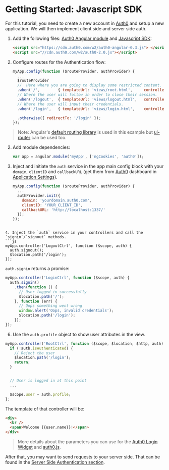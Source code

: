 # Getting Started: Javascript SDK

For this tutorial, you need to create a new account in [Auth0](https://www.auth0.com) and setup a new application. We will then implement client side and server side auth.

1.  Add the following files: [Auth0 Angular module](src/auth0-angular.js) and [Javascript SDK](https://github.com/auth0/auth0.js):
    ```html
    <script src="https://cdn.auth0.com/w2/auth0-angular-0.3.js"> </script>
    <script src="//cdn.auth0.com/w2/auth0-2.0.js"></script>
    ```

2. Configure routes for the Authentication flow:
    ```js
    myApp.config(function ($routeProvider, authProvider) {
      ...
      $routeProvider
      //  Here where you are going to display some restricted content.
      .when('/',        { templateUrl: 'views/root.html',     controller: 'RootCtrl'    })
      // Where the user will follow in order to close their session.
      .when('/logout',  { templateUrl: 'views/logout.html',   controller: 'LogoutCtrl'  })
      // Where the user will input their credentials.
      .when('/login',   { templateUrl: 'views/login.html',    controller: 'LoginCtrl'   })

      .otherwise({ redirectTo: '/login' });
    });
    ```

  > Note: Angular's [default routing library](https://docs.angularjs.org/api/ngRoute/service/$route) is used in this example but [ui-router](https://github.com/angular-ui/ui-router) can be used too.

2. Add module dependencies:
    ```js
    var app = angular.module('myApp', ['ngCookies', 'auth0']);
    ```

3. Inject and initiate the `auth` service in the app main config block with your `domain`, `clientID` and `callbackURL` (get them from [Auth0](https://app.auth0.com/#/) dashboard in [Application Settings](https://app.auth0.com/#/applications)).
    ```js
    myApp.config(function ($routeProvider, authProvider) {
      ...
      authProvider.init({
        domain: 'yourdomain.auth0.com',
        clientID: 'YOUR_CLIENT_ID',
        callbackURL: 'http://localhost:1337/'
      });
    });
  ```

4. Inject the `auth` service in your controllers and call the `signin`/`signout` methods.
  ```js
  myApp.controller('LogoutCtrl', function ($scope, auth) {
    auth.signout();
    $location.path('/login');
  });
  ```

  `auth.signin` returns a promise:
  ```js
  myApp.controller('LoginCtrl', function ($scope, auth) {
    auth.signin()
      .then(function () {
        // User logged in successfully
        $location.path('/');
      }, function (err) {
        // Oops something went wrong
        window.alert('Oops, invalid credentials');
        $location.path('/login');
      });
  });
  ```

6. Use the `auth.profile` object to show user attributes in the view.
  ```js
  myApp.controller('RootCtrl', function ($scope, $location, $http, auth) {
    if (!auth.isAuthenticated) {
      // Reject the user
      $location.path('/login');
      return;
    }


    // User is logged in at this point
    ...

    $scope.user = auth.profile;
  };
  ```
  The template of that controller will be:
  ```html
  <div>
    <br />
    <span>Welcome {{user.name}}!</span>
  </div>
  ```

> More details about the parameters you can use for the [Auth0 Login Widget](https://docs.auth0.com/login-widget2) and [auth0.js](https://github.com/auth0/auth0.js).

After that, you may want to send requests to your server side. That can be found in the [Server Side Authentication section](backend.md).
